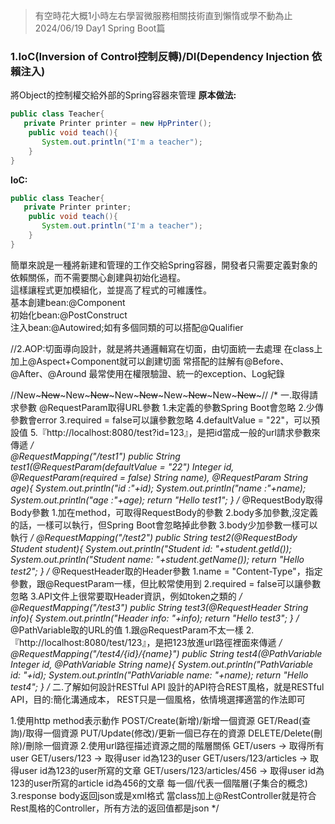 > 有空時花大概1小時左右學習微服務相關技術直到懶惰或學不動為止 2024/06/19 Day1 Spring Boot篇



### 1.IoC(Inversion of Control控制反轉)/DI(Dependency Injection 依賴注入)
將Object的控制權交給外部的Spring容器來管理
**原本做法:**
```java
public class Teacher{
   private Printer printer = new HpPrinter();
	public void teach(){
	   System.out.println("I'm a teacher");   
	}
}
```
**IoC:**

```java
public class Teacher{
   private Printer printer;
	public void teach(){
	   System.out.println("I'm a teacher");   
	}
}
```	

簡單來說是一種將新建和管理的工作交給Spring容器，開發者只需要定義對象的依賴關係，而不需要關心創建與初始化過程。  
這樣讓程式更加模組化，並提高了程式的可維護性。  
基本創建bean:@Component  
初始化bean:@PostConstruct  
注入bean:@Autowired;如有多個同類的可以搭配@Qualifier  

//2.AOP:切面導向設計，就是將共通邏輯寫在切面，由切面統一去處理
在class上加上@Aspect+Component就可以創建切面
常搭配的註解有@Before、@After、@Around
最常使用在權限驗證、統一的exception、Log紀錄

//New~~~New~~~New~~~New~~~New~~~New~~~New~~~New~~~New~~~New~~~//
/*
一.取得請求參數
@RequestParam取得URL參數
1.未定義的參數Spring Boot會忽略
2.少傳參數會error
3.required = false可以讓參數忽略
4.defaultValue = "22"，可以預設值
5.『http://localhost:8080/test?id=123』，是把id當成一般的url請求參數來傳遞
*/  
    @RequestMapping("/test1")
    public String test1(@RequestParam(defaultValue = "22") Integer id,
                        @RequestParam(required = false) String name),
						@RequestParam String age){
        System.out.println("id :"+id);
        System.out.println("name :"+name);
		System.out.println("age :"+age);
        return "Hello test1";
    }
/*
@RequestBody取得Body參數
1.加在method，可取得RequestBody的參數
2.body多加參數,沒定義的話，一樣可以執行，但Spring Boot會忽略掉此參數
3.body少加參數一樣可以執行
*/
    @RequestMapping("/test2")
    public String test2(@RequestBody Student student){
        System.out.println("Student id: "+student.getId());
        System.out.println("Student name: "+student.getName());
        return "Hello test2";
    }
/*
@RequestHeader取的Header參數
1.name = "Content-Type"，指定參數，跟@RequestParam一樣，但比較常使用到
2.required = false可以讓參數忽略
3.API文件上很常要取Header資訊，例如token之類的
*/
    @RequestMapping("/test3")
    public String test3(@RequestHeader String info){
        System.out.println("Header info: "+info);
        return "Hello test3";
    }
/*
@PathVariable取的URL的值
1.跟@RequestParam不太一樣
2.『http://localhost:8080/test/123』，是把123放進url路徑裡面來傳遞
*/
    @RequestMapping("/test4/{id}/{name}")
    public String test4(@PathVariable Integer id,
                        @PathVariable String name){
        System.out.println("PathVariable id: "+id);
        System.out.println("PathVariable name: "+name);
        return "Hello test4";
    }
/*
二.了解如何設計RESTful API
設計的API符合REST風格，就是RESTful API，目的:簡化溝通成本，
REST只是一個風格，依情境選擇適當的作法即可

1.使用http method表示動作
  POST/Create(新增)/新增一個資源
  GET/Read(查詢)/取得一個資源
  PUT/Update(修改)/更新一個已存在的資源
  DELETE/Delete(刪除)/刪除一個資源
2.使用url路徑描述資源之間的階層關係
GET/users -> 取得所有user
GET/users/123 -> 取得user id為123的user
GET/users/123/articles -> 取得user id為123的user所寫的文章
GET/users/123/articles/456 -> 取得user id為123的user所寫的article id為456的文章
每一個/代表一個階層(子集合的概念)
3.response body返回json或是xml格式
當class加上@RestController就是符合Rest風格的Controller，所有方法的返回值都是json
*/
